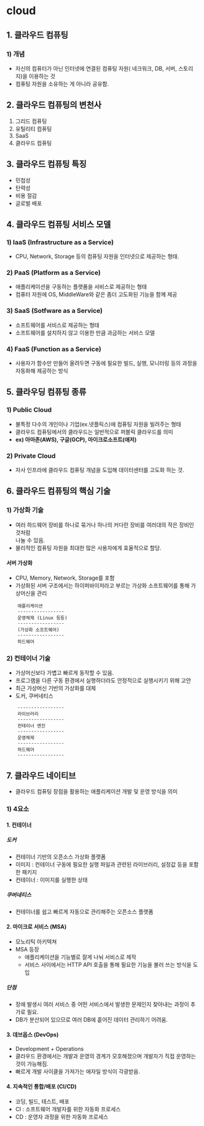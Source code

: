 # cloud

## 1. 클라우드 컴퓨팅

### 1) 개념

- 자신의 컴퓨터가 아닌 인터넷에 연결된 컴퓨팅 자원( 네크워크, DB, 서버, 스토리지)을 이용하는 것
- 컴퓨팅 자원을 소유하는 게 아니라 공유함.

## 2. 클라우드 컴퓨팅의 변천사

1. 그리드 컴퓨팅
2. 유틸리티 컴퓨팅
3. SaaS
4. 클라우드 컴퓨팅

## 3. 클라우드 컴퓨팅 특징

- 민첩성
- 탄력성
- 비용 절감
- 글로벌 배포

## 4. 클라우드 컴퓨팅 서비스 모델

### 1) IaaS (Infrastructure as a Service)

- CPU, Network, Storage 등의 컴퓨팅 자원을 인터넷으로 제공하는 형태.

### 2) PaaS (Platform as a Service)

- 애플리케이션을 구동하는 플랫폼을 서비스로 제공하는 형태
- 컴퓨터 자원에 OS, MiddleWare와 같은 좀더 고도화된 기능을 함께 제공

### 3) SaaS (Sotfware as a Service)

- 소프트웨어를 서비스로 제공하는 형태
- 소프트웨어를 설치하지 않고 이용한 만큼 과금하는 서비스 모델

### 4) FaaS (Function as a Service)

- 사용자가 함수만 만들어 올려두면 구동에 필요한 빌드, 실행, 모니터링 등의 과정을  
  자동화해 제공하는 방식

## 5. 클라우딩 컴퓨팅 종류

### 1) Public Cloud

- 불특정 다수의 개인이나 기업(ex.넷플릭스)에 컴퓨팅 자원을 빌려주는 형태
- 클라우드 컴퓨팅에서의 클라우드는 일반적으로 퍼블릭 클라우드를 의미
- **ex) 아마존(AWS), 구글(GCP), 마이크로소프트(애저)**

### 2) Private Cloud

- 자사 인프라에 클라우드 컴퓨팅 개념을 도입해 데이터센터를 고도화 하는 것.

## 6. 클라우드 컴퓨팅의 핵심 기술

### 1) 가상화 기술

- 여러 하드웨어 장비를 하나로 묶거나 하나의 커다란 장비를 여러대의 작은 장비인 것처럼  
  나눌 수 있음.
- 물리적인 컴퓨팅 자원을 최대한 많은 사용자에게 효율적으로 할당.

#### 서버 가상화

- CPU, Memory, Network, Storage를 포함
- 가상화된 서버 구조에서는 하이퍼바이저라고 부르는 가상화 소프트웨어를 통해 가상머신을 관리

```
    애플리케이션
    -----------------
    운영체제 (Linux 등등)
    -----------------
    (가상화 소프트웨어)
    -----------------
    하드웨어
```

### 2) 컨테이너 기술

- 가상머신보다 가볍고 빠르게 동작할 수 있음.
- 프로그램을 다른 구동 환경에서 실행하더라도 안정적으로 실행시키기 위해 고안
- 최근 가상머신 기반의 가상화를 대체
- 도커, 쿠버네티스

```
    -----------------
    라이브러리
    -----------------
    컨테이너 엔진
    -----------------
    운영체제
    -----------------
    하드웨어
    -----------------
```

## 7. 클라우드 네이티브

- 클라우드 컴퓨팅 장점을 활용하는 애플리케이션 개발 및 운영 방식을 의미

### 1) 4요소

#### 1. 컨테이너

##### 도커

- 컨테이너 기반의 오픈소스 가상화 플랫폼
- 이미지 : 컨테이너 구동에 필요한 실행 파일과 관련된 라이브러리, 설정값 등을 포함한 패키지
- 컨테이너 : 이미지를 실행한 상태

##### 쿠버네티스

- 컨테이너를 쉽고 빠르게 자동으로 관리해주는 오픈소스 플랫폼

#### 2. 마이크로 서비스 (MSA)

- 모노리틱 아키텍쳐
- MSA 등장
  - 애플리케이션을 기능별로 잘게 나눠 서비스로 제작
  - 서비스 사이에서는 HTTP API 호출을 통해 필요한 기능을 불러 쓰는 방식을 도입

##### 단점

- 장애 발생시 여러 서비스 중 어떤 서비스에서 발생한 문제인지 찾아내는 과정이 추가로 필요.
- DB가 분산되어 있으므로 여러 DB에 흩어진 데이터 관리하기 어려움.

#### 3. 데브옵스 (DevOps)

- Development + Operations
- 클라우드 환경에서는 개발과 운영의 경계가 모호해졌으며 개발자가 직접 운영하는 것이 가능해짐.
- 빠르게 개발 사이클을 가져가는 애자일 방식이 각광받음.

#### 4. 지속적인 통합/배포 (CI/CD)

- 코딩, 빌드, 테스트, 배포
- CI : 소프트웨어 개발자를 위한 자동화 프로세스
- CD : 운영자 과정을 위한 자동화 프로세스

